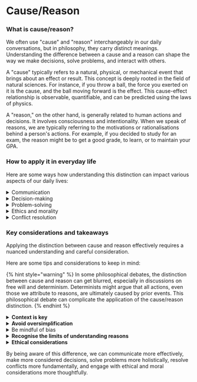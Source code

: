 # Cause/Reason

### What is cause/reason?

We often use "cause" and "reason" interchangeably in our daily conversations, but in philosophy, they carry distinct meanings. Understanding the difference between a cause and a reason can shape the way we make decisions, solve problems, and interact with others.

A "cause" typically refers to a natural, physical, or mechanical event that brings about an effect or result. This concept is deeply rooted in the field of natural sciences. For instance, if you throw a ball, the force you exerted on it is the cause, and the ball moving forward is the effect. This cause-effect relationship is observable, quantifiable, and can be predicted using the laws of physics.

A "reason," on the other hand, is generally related to human actions and decisions. It involves consciousness and intentionality. When we speak of reasons, we are typically referring to the motivations or rationalisations behind a person's actions. For example, if you decided to study for an exam, the reason might be to get a good grade, to learn, or to maintain your GPA.

### How to apply it in everyday life

Here are some ways how understanding this distinction can impact various aspects of our daily lives:

<details>

<summary>Communication</summary>

Knowing the difference between cause and reason can improve the way we communicate. When someone behaves in a certain way, we might be quick to attribute it to a cause—like they were tired or stressed.&#x20;

However, if we consider the reasons behind their actions, we might develop a deeper understanding of their motivations and intentions, leading to more empathetic and effective communication.&#x20;

For instance, if a friend snaps at you, the cause might be their lack of sleep, but the reason might be their worry about a family member's health.

</details>

<details>

<summary>Decision-making</summary>

Understanding the distinction can also help in decision-making. When deciding on a course of action, we often look at the causes and effects. However, considering the reasons allows us to factor in our values, ethics, and long-term goals.&#x20;

For example, when choosing a career, the cause might be to earn a living, but the reasons might include personal fulfillment, passion, or making a positive impact on society.

</details>

<details>

<summary>Problem-solving</summary>

When solving problems, identifying the causes is important to find a solution. But understanding the reasons can provide deeper insights.&#x20;

For instance, if a team's productivity is low, the cause might be lack of resources, but the reasons could be lack of motivation or poor team dynamics.

</details>

<details>

<summary>Ethics and morality</summary>

Distinguishing between cause and reason is central to ethics and morality. Causes are value-neutral—they simply lead to effects. Reasons, however, involve intentions and can carry moral weight. For example, stealing bread because of hunger is the cause, but stealing bread to feed one's starving family is the reason, which might evoke different ethical considerations.

</details>

<details>

<summary>Conflict resolution</summary>

In conflict situations, focusing on causes might only treat the symptoms rather than resolving the underlying issues. By considering the reasons, we might uncover deeper conflicts or misunderstandings that need to be addressed. If two coworkers are constantly arguing, the cause might be their different work styles, but the reason might be a lack of clear communication or understanding.

</details>

### Key considerations and takeaways

Applying the distinction between cause and reason effectively requires a nuanced understanding and careful consideration.&#x20;

Here are some tips and considerations to keep in mind:

{% hint style="warning" %}
In some philosophical debates, the distinction between cause and reason can get blurred, especially in discussions on free will and determinism. Determinists might argue that all actions, even those we attribute to reasons, are ultimately caused by prior events. This philosophical debate can complicate the application of the cause/reason distinction.
{% endhint %}

<details>

<summary><strong>Context is key</strong></summary>

The context in which these terms are used significantly influences their meaning. For example, in a scientific context, "cause" might strictly refer to a physical event or process, while "reason" might not be applicable at all. However, in a philosophical or psychological context, both terms have relevance, though their meanings differ as discussed earlier. Therefore, always consider the context when applying this distinction.

</details>

<details>

<summary><strong>Avoid oversimplification</strong></summary>

While it's helpful to distinguish between cause and reason, it's also important not to oversimplify complex situations. For instance, human behavior is often the result of a mix of causes (like biological factors) and reasons (like personal values). Oversimplifying such complexities can lead to misunderstanding or miscommunication.

</details>

<details>

<summary>Be mindful of bias</summary>

When considering reasons, we need to be mindful of our own biases. We often interpret others' reasons based on our own experiences and perspectives, which might not align with their actual motivations. This is known as the [Fundamental Attribution Error](../fallacies/fundamental-attribution-error.md) in psychology. To mitigate this, [practice empathy and active listening](../philosophical-frameworks/principle-of-charity.md), and seek clarification when necessary.

</details>

<details>

<summary><strong>Recognise the limits of understanding reasons</strong></summary>

While reasons can provide deep insights into human behavior, they can also be elusive or subjective. People might not fully understand their own reasons, or they might not be able to articulate them clearly. Also, reasons can change over time. This is a limitation when applying the concept of reasons in practical situations.

</details>

<details>

<summary><strong>Ethical considerations</strong></summary>

When analyzing reasons, ethical considerations often come into play, as reasons are closely linked to intentions. However, it's important to remember that understanding someone's reasons does not necessarily justify their actions. For example, understanding the reason for a harmful action does not make the action ethically acceptable.

</details>

By being aware of this difference, we can communicate more effectively, make more considered decisions, solve problems more holistically, resolve conflicts more fundamentally, and engage with ethical and moral considerations more thoughtfully.
